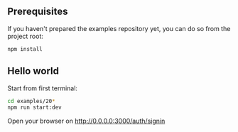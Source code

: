 ## Prerequisites

If you haven't prepared the examples repository yet, you can do so from the project root:

```bash
npm install
```

## Hello world

Start from first terminal:

```bash
cd examples/20*
npm run start:dev
```

Open your browser on http://0.0.0.0:3000/auth/signin
